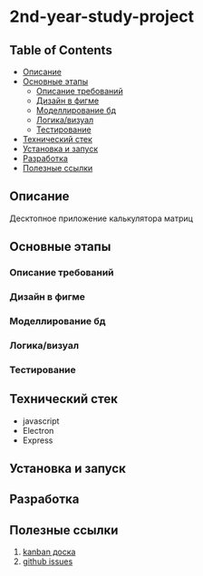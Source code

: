# 2nd-year-study-project

## Table of Contents
- [Описание](#описание)
- [Основные этапы](#основные-этапы)
    - [Описание требований](#описание-требований)
    - [Дизайн в фигме](#дизайн-в-фигме)
    - [Моделлирование бд](#моделлирование-бд)
    - [Логика/визуал](#логикавизуал)
    - [Тестирование](#тестирование)
- [Технический стек](#технический-стек)
- [Установка и запуск](#установка-и-запуск)
- [Разработка](#разработка)
- [Полезные ссылки](#полезные-ссылки)

## Описание 
Десктопное приложение калькулятора матриц

## Основные этапы

### Описание требований
### Дизайн в фигме
### Моделлирование бд
### Логика/визуал
### Тестирование

## Технический стек
- javascript
- Electron
- Express

## Установка и запуск
<!-- Instructions for setting up and running the project -->

## Разработка
<!-- Здесь будут недельные отчёты по разработке -->

## Полезные ссылки
1. [kanban доска](https://miro.com/app/board/uXjVI_Ux8Vc=/)
2. [github issues](https://github.com/gonpaul/2nd-year-study-project/issues)